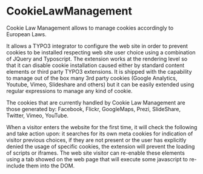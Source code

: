 # CookieLawManagement

Cookie Law Management allows to manage cookies accordingly to European Laws.

It allows a TYPO3 integrator to configure the web site in order to prevent cookies to be installed respecting  web site user choice using a combination of JQuery and Typoscript.
The extension works at the rendering level so that it can disable cookie installation caused either by standard content elements or third party TYPO3 extensions.
It is shipped with the capability to manage out of the box many 3rd party cookies (Google Analytics, Youtube, Vimeo, Slideshare and others) but it can be easily extended using regular expressions to manage any kind of  cookie.

The cookies that are currently handled by Cookie Law Management are those generated by: Facebook, Flickr, GoogleMaps, Prezi, SlideShare, Twitter, Vimeo, YouTube.

When a visitor enters the website for the first time, it will check the following and take action upon: it searches for its own meta cookies for indication of visitor previous choices, if they are not present or the user has explicitly denied the usage of specific cookies, the extension will prevent the loading of scripts or iframes. The web site visitor can re-enable these elements using a tab showed on the web page that will execute some javascript to re-include them into the DOM.
